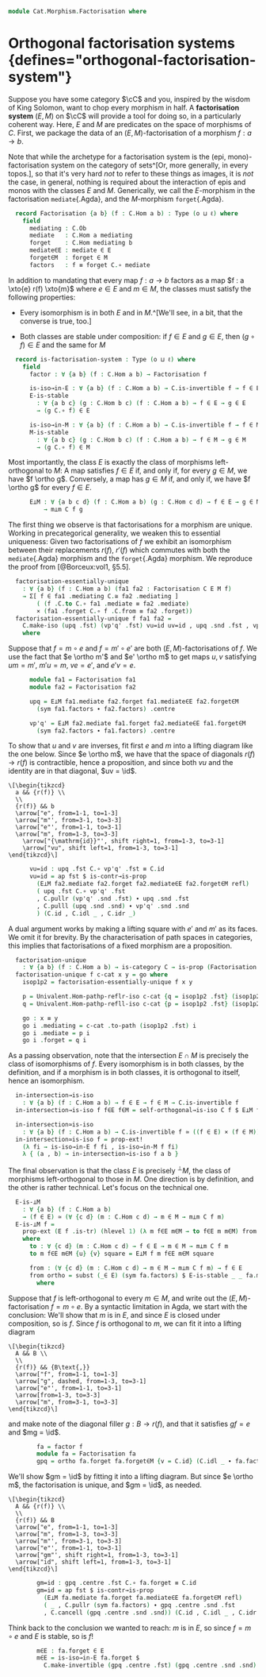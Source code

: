 <!--
```agda
open import Cat.Morphism.Orthogonal
open import Cat.Prelude

open import Data.Power

import Cat.Reasoning
```
-->

```agda
module Cat.Morphism.Factorisation where
```

# Orthogonal factorisation systems {defines="orthogonal-factorisation-system"}

Suppose you have some category $\cC$ and you, inspired by the wisdom
of King Solomon, want to chop every morphism in half. A **factorisation
system** $(E, M)$ on $\cC$ will provide a tool for doing so, in a
particularly coherent way. Here, $E$ and $M$ are predicates on the space
of morphisms of $C$. First, we package the data of an $(E,
M)$-factorisation of a morphism $f : a \to b$.

<!--
```agda
module _ {o ℓ} (C : Precategory o ℓ)
         (E : ∀ {a b} → C .Precategory.Hom a b → Ω)
         (M : ∀ {a b} → C .Precategory.Hom a b → Ω) where
  private module C = Cat.Reasoning C
```
-->

Note that while the archetype for a factorisation system is the (epi,
mono)-factorisation system on the category of sets^[Or, more generally,
in every topos.], so that it's very hard _not_ to refer to these things
as images, it is _not_ the case, in general, nothing is required about
the interaction of epis and monos with the classes $E$ and $M$.
Generically, we call the $E$-morphism in the factorisation
`mediate`{.Agda}, and the $M$-morphism `forget`{.Agda}.

```agda
  record Factorisation {a b} (f : C.Hom a b) : Type (o ⊔ ℓ) where
    field
      mediating : C.Ob
      mediate   : C.Hom a mediating
      forget    : C.Hom mediating b
      mediate∈E : mediate ∈ E
      forget∈M  : forget ∈ M
      factors   : f ≡ forget C.∘ mediate
```

In addition to mandating that every map $f : a \to b$ factors as a map
$f : a \xto{e} r(f) \xto{m}$ where $e \in E$ and $m \in M$, the classes
must satisfy the following properties:

- Every isomorphism is in both $E$ and in $M$.^[We'll see, in a bit, that
the converse is true, too.]

- Both classes are stable under composition: if $f \in E$ and $g \in E$,
then $(g \circ f) \in E$ and the same for $M$

```agda
  record is-factorisation-system : Type (o ⊔ ℓ) where
    field
      factor : ∀ {a b} (f : C.Hom a b) → Factorisation f

      is-iso→in-E : ∀ {a b} (f : C.Hom a b) → C.is-invertible f → f ∈ E
      E-is-stable
        : ∀ {a b c} (g : C.Hom b c) (f : C.Hom a b) → f ∈ E → g ∈ E
        → (g C.∘ f) ∈ E

      is-iso→in-M : ∀ {a b} (f : C.Hom a b) → C.is-invertible f → f ∈ M
      M-is-stable
        : ∀ {a b c} (g : C.Hom b c) (f : C.Hom a b) → f ∈ M → g ∈ M
        → (g C.∘ f) ∈ M
```

Most importantly, the class $E$ is exactly the class of morphisms
left-orthogonal to $M$: A map satisfies $f \in E$ if, and only if, for
every $g \in M$, we have $f \ortho g$. Conversely, a map has $g \in M$
if, and only if, we have $f \ortho g$ for every $f \in E$.

```agda
      E⊥M : ∀ {a b c d} (f : C.Hom a b) (g : C.Hom c d) → f ∈ E → g ∈ M
          → m⊥m C f g
```

<!--
```agda
module
  _ {o ℓ} (C : Precategory o ℓ) (E M : ∀ {a b} → ℙ (C .Precategory.Hom a b))
    (fs : is-factorisation-system C E M)
    where

  private module C = Cat.Reasoning C
  open is-factorisation-system fs
  open Factorisation
```
-->

The first thing we observe is that factorisations for a morphism are
unique. Working in precategorical generality, we weaken this to
essential uniqueness: Given two factorisations of $f$ we exhibit an
isomorphism between their replacements $r(f)$, $r'(f)$ which commutes
with both the `mediate`{.Agda} morphism and the `forget`{.Agda}
morphism. We reproduce the proof from [@Borceux:vol1, §5.5].

```agda
  factorisation-essentially-unique
    : ∀ {a b} (f : C.Hom a b) (fa1 fa2 : Factorisation C E M f)
    → Σ[ f ∈ fa1 .mediating C.≅ fa2 .mediating ]
        ( (f .C.to C.∘ fa1 .mediate ≡ fa2 .mediate)
        × (fa1 .forget C.∘ f .C.from ≡ fa2 .forget))
  factorisation-essentially-unique f fa1 fa2 =
    C.make-iso (upq .fst) (vp'q' .fst) vu=id uv=id , upq .snd .fst , vp'q' .snd .snd
    where
```

Suppose that $f = m \circ e$ and $f = m' \circ e'$ are both
$(E,M)$-factorisations of $f$. We use the fact that $e \ortho m'$ and
$e' \ortho m$ to get maps $u, v$ satisfying $um = m'$, $m'u = m$, $ve =
e'$, and $e'v = e$.

```agda
      module fa1 = Factorisation fa1
      module fa2 = Factorisation fa2

      upq = E⊥M fa1.mediate fa2.forget fa1.mediate∈E fa2.forget∈M
        (sym fa1.factors ∙ fa2.factors) .centre

      vp'q' = E⊥M fa2.mediate fa1.forget fa2.mediate∈E fa1.forget∈M
        (sym fa2.factors ∙ fa1.factors) .centre
```

To show that $u$ and $v$ are inverses, fit first $e$ and $m$ into a
lifting diagram like the one below. Since $e \ortho m$, we have that the
space of diagonals $r(f) \to r(f)$ is contractible, hence a proposition,
and since both $vu$ and the identity are in that diagonal, $uv =
\id$.

~~~{.quiver}
\[\begin{tikzcd}
  a && {r(f)} \\
  \\
  {r(f)} && b
  \arrow["e", from=1-1, to=1-3]
  \arrow["m"', from=3-1, to=3-3]
  \arrow["e"', from=1-1, to=3-1]
  \arrow["m", from=1-3, to=3-3]
	\arrow["{\mathrm{id}}"', shift right=1, from=1-3, to=3-1]
	\arrow["vu", shift left=1, from=1-3, to=3-1]
\end{tikzcd}\]
~~~

```agda
      vu=id : upq .fst C.∘ vp'q' .fst ≡ C.id
      vu=id = ap fst $ is-contr→is-prop
        (E⊥M fa2.mediate fa2.forget fa2.mediate∈E fa2.forget∈M refl)
        ( upq .fst C.∘ vp'q' .fst
        , C.pullr (vp'q' .snd .fst) ∙ upq .snd .fst
        , C.pulll (upq .snd .snd) ∙ vp'q' .snd .snd
        ) (C.id , C.idl _ , C.idr _)
```

A dual argument works by making a lifting square with $e'$ and $m'$ as
its faces. We omit it for brevity.  By the characterisation of path
spaces in categories, this implies that factorisations of a fixed
morphism are a proposition.

<!--
```agda
      uv=id : vp'q' .fst C.∘ upq .fst ≡ C.id
      uv=id = ap fst $ is-contr→is-prop
        (E⊥M fa1.mediate fa1.forget fa1.mediate∈E fa1.forget∈M refl)
        ( vp'q' .fst C.∘ upq .fst
        , C.pullr (upq .snd .fst) ∙ vp'q' .snd .fst
        , C.pulll (vp'q' .snd .snd) ∙ upq .snd .snd
        ) (C.id , C.idl _ , C.idr _)
```
-->

```agda
  factorisation-unique
    : ∀ {a b} (f : C.Hom a b) → is-category C → is-prop (Factorisation C E M f)
  factorisation-unique f c-cat x y = go where
    isop1p2 = factorisation-essentially-unique f x y

    p = Univalent.Hom-pathp-reflr-iso c-cat {q = isop1p2 .fst} (isop1p2 .snd .fst)
    q = Univalent.Hom-pathp-refll-iso c-cat {p = isop1p2 .fst} (isop1p2 .snd .snd)

    go : x ≡ y
    go i .mediating = c-cat .to-path (isop1p2 .fst) i
    go i .mediate = p i
    go i .forget = q i
```

<!--
```agda
    go i .mediate∈E = is-prop→pathp (λ i → E (p i) .is-tr) (x .mediate∈E) (y .mediate∈E) i
    go i .forget∈M = is-prop→pathp (λ i → M (q i) .is-tr) (x .forget∈M) (y .forget∈M) i
    go i .factors =
      is-prop→pathp (λ i → C.Hom-set _ _ f (q i C.∘ p i)) (x .factors) (y .factors) i
```
-->

As a passing observation, note that the intersection $E \cap M$ is
precisely the class of isomorphisms of $f$. Every isomorphism is in both
classes, by the definition, and if a morphism is in both classes, it is
orthogonal to itself, hence an isomorphism.

```agda
  in-intersection→is-iso
    : ∀ {a b} (f : C.Hom a b) → f ∈ E → f ∈ M → C.is-invertible f
  in-intersection→is-iso f f∈E f∈M = self-orthogonal→is-iso C f $ E⊥M f f f∈E f∈M

  in-intersection≃is-iso
    : ∀ {a b} (f : C.Hom a b) → C.is-invertible f ≃ ((f ∈ E) × (f ∈ M))
  in-intersection≃is-iso f = prop-ext!
    (λ fi → is-iso→in-E f fi , is-iso→in-M f fi)
    λ { (a , b) → in-intersection→is-iso f a b }
```

The final observation is that the class $E$ is precisely $^\bot M$, the
class of morphisms left-orthogonal to those in $M$. One direction is by
definition, and the other is rather technical. Let's focus on the
technical one.

```agda
  E-is-⊥M
    : ∀ {a b} (f : C.Hom a b)
    → (f ∈ E) ≃ (∀ {c d} (m : C.Hom c d) → m ∈ M → m⊥m C f m)
  E-is-⊥M f =
    prop-ext (E f .is-tr) (hlevel 1) (λ m f∈E m∈M → to f∈E m m∈M) from
    where
      to : ∀ {c d} (m : C.Hom c d) → f ∈ E → m ∈ M → m⊥m C f m
      to m f∈E m∈M {u} {v} square = E⊥M f m f∈E m∈M square

      from : (∀ {c d} (m : C.Hom c d) → m ∈ M → m⊥m C f m) → f ∈ E
      from ortho = subst (_∈ E) (sym fa.factors) $ E-is-stable _ _ fa.mediate∈E m∈E
        where
```

Suppose that $f$ is left-orthogonal to every $m \in M$, and write out
the $(E,M)$-factorisation $f = m \circ e$. By a syntactic limitation in
Agda, we start with the conclusion: We'll show that $m$ is in $E$, and
since $E$ is closed under composition, so is $f$.  Since $f$ is
orthogonal to $m$, we can fit it into a lifting diagram

~~~{.quiver}
\[\begin{tikzcd}
  A && B \\
  \\
  {r(f)} && {B\text{,}}
  \arrow["f", from=1-1, to=1-3]
  \arrow["g", dashed, from=1-3, to=3-1]
  \arrow["e"', from=1-1, to=3-1]
  \arrow[from=1-3, to=3-3]
  \arrow["m", from=3-1, to=3-3]
\end{tikzcd}\]
~~~

and make note of the diagonal filler $g : B \to r(f)$, and that it
satisfies $gf=e$ and $mg = \id$.

```agda
        fa = factor f
        module fa = Factorisation fa
        gpq = ortho fa.forget fa.forget∈M {v = C.id} (C.idl _ ∙ fa.factors)
```

We'll show $gm = \id$ by fitting it into a lifting diagram. But
since $e \ortho m$, the factorisation is unique, and $gm = \id$, as
needed.

~~~{.quiver}
\[\begin{tikzcd}
  A && {r(f)} \\
  \\
  {r(f)} && B
  \arrow["e", from=1-1, to=1-3]
  \arrow["m", from=1-3, to=3-3]
  \arrow["m"', from=3-1, to=3-3]
  \arrow["e"', from=1-1, to=3-1]
  \arrow["gm"', shift right=1, from=1-3, to=3-1]
  \arrow["id", shift left=1, from=1-3, to=3-1]
\end{tikzcd}\]
~~~

```agda
        gm=id : gpq .centre .fst C.∘ fa.forget ≡ C.id
        gm=id = ap fst $ is-contr→is-prop
          (E⊥M fa.mediate fa.forget fa.mediate∈E fa.forget∈M refl)
          ( _ , C.pullr (sym fa.factors) ∙ gpq .centre .snd .fst
          , C.cancell (gpq .centre .snd .snd)) (C.id , C.idl _ , C.idr _)
```

Think back to the conclusion we wanted to reach: $m$ is in $E$, so since
$f = m \circ e$ and $E$ is stable, so is $f$!

```agda
        m∈E : fa.forget ∈ E
        m∈E = is-iso→in-E fa.forget $
          C.make-invertible (gpq .centre .fst) (gpq .centre .snd .snd) gm=id
```
